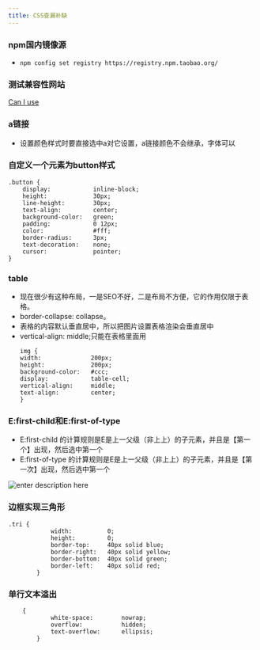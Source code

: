 ```yaml
---
title: CSS查漏补缺
---
```

### npm国内镜像源

 - `npm config set registry https://registry.npm.taobao.org/`

### 测试兼容性网站
[Can I use][1]

### a链接
 - 设置颜色样式时要直接选中a对它设置，a链接颜色不会继承，字体可以

### 自定义一个元素为button样式
```
.button {
	display:			inline-block;
	height:				30px;
	line-height:		30px;
	text-align:			center;
	background-color:	green;
	padding:			0 12px;
	color:				#fff;
	border-radius:		3px;
	text-decoration:	none;
	cursor:				pointer;
} 
```

### table

  - 现在很少有这种布局，一是SEO不好，二是布局不方便，它的作用仅限于表格。
  - border-collapse: collapse。
  - 表格的内容默认垂直居中，所以把图片设置表格渲染会垂直居中
  - vertical-align:		middle;只能在表格里面用
  	```
	img {
	width:				200px;
	height:				200px;
	background-color:	#ccc;
	display:			table-cell;
	vertical-align:		middle;
	text-align:			center;
	}
	```
### E:first-child和E:first-of-type
 - E:first-child 的计算规则是E是上一父级（非上上）的子元素，并且是【第一个】出现，然后选中第一个
 - E:first-of-type 的计算规则是E是上一父级（非上上）的子元素，并且是【第一次】出现，然后选中第一个

![enter description here][2]

### 边框实现三角形
```
.tri {
			width:			0;
			height:			0;
			border-top:		40px solid blue;
			border-right:	40px solid yellow;
			border-bottom:	40px solid green;
			border-left:	40px solid red;
		}
```

### 单行文本溢出
```
	{
			white-space:		nowrap;
			overflow:			hidden;
			text-overflow:		ellipsis;
		}
```

  [1]: http://caniuse.com/
  [2]: ./images/QQ%E6%88%AA%E5%9B%BE20161226204239.jpg "QQ截图20161226204239.jpg"